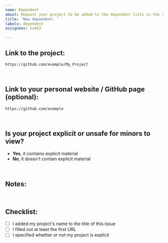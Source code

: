 ```yaml
---
name: Dependent
about: Request your project to be added to the dependent lists in the readme and documentation or suggest an edit to a dependent
title: 'New dependent: '
labels: dependent
assignees: Sv443

---
```


<!-- ^ please provide a short, general summary in the title above ^ -->

<!--
    If this issue is approved, your project will be added to these dependent lists:
    - https://jokeapi.dev/#dependents
    - https://github.com/Sv443/JokeAPI#readme    (scroll down)
-->

## Link to the project:
<!-- Add a single URL to the dependent project here -->
```
https://github.com/example/My_Project
```


<br>

## Link to your personal website / GitHub page (optional):
<!-- Add a single URL to your website or GitHub page (or something similar) here -->
```
https://github.com/example
```


<br>

## Is your project explicit or unsafe for minors to view?
<!-- Please remove the option that doesn't match your project -->
- **Yes**, it contains explicit material
- **No**, it doesn't contain explicit material

<!-- Note that this doesn't refer to JokeAPI's usage in your project. If you don't filter out unsafe jokes but your project is otherwise safe, you can still choose "yes" here -->


<br>

## Notes:
<!-- If you only want your project to show up on one of the dependent lists or you have some other thing you need the developer(s) to know, put it in this section -->



<br>

## Checklist:
<!-- You can check these options after you have submitted your issue or by replacing the whitespace between the brackets with an x -->
- [ ] I added my project's name to the title of this issue
- [ ] I filled out at least the first URL
- [ ] I specified whether or not my project is explicit
